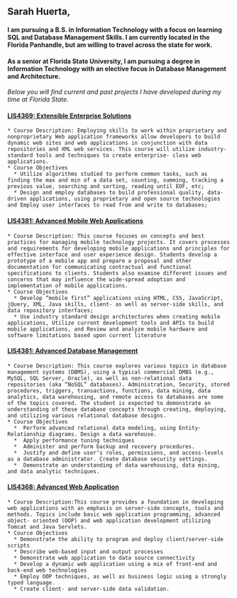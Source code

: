 

## Sarah Huerta,

#### I am pursuing a B.S. in Information Technology with a focus on learning SQL and Database Management Skills. I am currently located in the Florida Panhandle, but am willing to travel across the state for work.

#### As a senior at Florida State University, I am pursuing a degree in Information Technology with an elective focus in Database Management and Architecture.

*Below you will find current and past projects I have developed during my time at Florida State.*

#### [LIS4369: Extensible Enterprise Solutions](lis4369/README.md)
    * Course Description: Employing skills to work within proprietary and nonproprietary Web application frameworks allow developers to build dynamic web sites and web applications in conjunction with data repositories and XML web services. This course will utilize industry-standard tools and techniques to create enterprise- class web applications.
    * Course Objectives
      * Utilize algorithms studied to perform common tasks, such as finding the max and min of a data set, counting, summing, tracking a previous value, searching and sorting, reading until EOF, etc;
      * Design and employ databases to build professional quality, data-driven applications, using proprietary and open source technologies and Employ user interfaces to read from and write to databases;


#### [LIS4381: Advanced Mobile Web Applications](lis4381/README.md)
    * Course Description: This course focuses on concepts and best practices for managing mobile technology projects. It covers processes and requirements for developing mobile applications and principles for effective interface and user experience design. Students develop a prototype of a mobile app and prepare a proposal and other documentation for communicating contractual and functional specifications to clients. Students also examine different issues and concerns that may influence the wide-spread adoption and implementation of mobile applications.
    * Course Objectives
      * Develop “mobile first” applications using HTML, CSS, JavaScript, jQuery, XML, Java skills, client- as well as server-side skills, and data repository interfaces;
      * Use industry standard design architectures when creating mobile applications, Utilize current development tools and APIs to build mobile applications, and Review and analyze mobile hardware and software limitations based upon current literature

#### [LIS4381: Advanced Database Management ](lis3781/README.md)
    * Course Description: This course explores various topics in database management systems (DBMS), using a typical commercial DMBS (e.g., MySQL, SQL Server, Oracle), as well as non-relational data repositories (aka “NoSQL” databases). Administration, Security, stored procedures, triggers, transactions, functions, data mining, data analytics, data warehousing, and remote access to databases are some of the topics covered. The student is expected to demonstrate an understanding of these database concepts through creating, deploying, and utilizing various relational database designs.
    * Course Objectives
      *  Perform advanced relational data modeling, using Entity-Relationship diagrams. Design a data warehouse.
      *  Apply performance tuning techniques
      *  Administer and perform backup and recovery procedures.
      *  Justify and define user’s roles, permissions, and access-levels as a database administrator. Create database security settings.
      *  Demonstrate an understanding of data warehousing, data mining, and data analytic techniques.

#### [LIS4368: Advanced Web Application](lis4381/README.md)
    * Course Description:This course provides a foundation in developing web applications with an emphasis on server-side concepts, tools and methods. Topics include basic web application programming, advanced object- oriented (OOP) and web application development utilizing Tomcat and Java Servlets.
    * Cource Objectives
      * Demonstrate the ability to program and deploy client/server-side scripts
      * Describe web-based input and output processes
      * Demonstrate web application to data source connectivity
      * Develop a dynamic web application using a mix of front-end and back-end web technologies
      * Employ OOP techniques, as well as business logic using a strongly typed language.
      * Create client- and server-side data validation.
